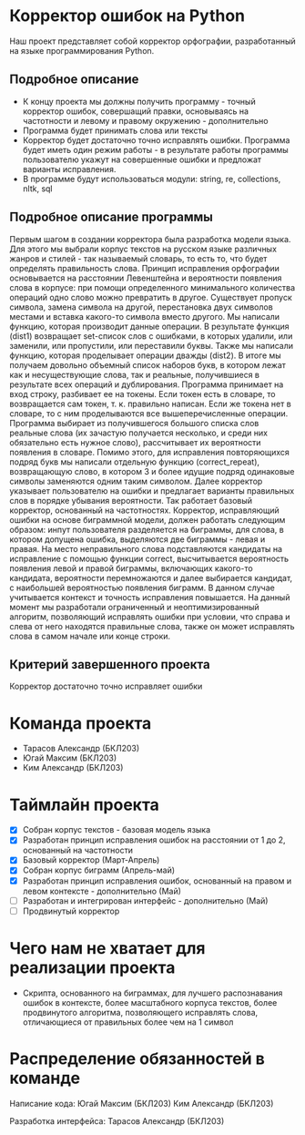 # Корректор ошибок на Python
Наш проект представляет собой корректор орфографии, разработанный на языке программирования Python.

## Подробное описание
* К концу проекта мы должны получить программу - точный корректор ошибок, совершащий правки, основываясь на частотности и левому и правому окружению - дополнительно
* Программа будет принимать слова или тексты
* Корректор будет достаточно точно исправлять ошибки. Программа будет иметь один режим работы - в результате работы программы пользователю укажут на совершенные ошибки и предложат варианты исправления.
* В программе будут использоваться модули: string, re, collections, nltk, sql

## Подробное описание программы
Первым шагом в создании корректора была разработка модели языка. Для этого мы выбрали корпус текстов на русском языке различных жанров и стилей - так называемый словарь, то есть то, что будет определять правильность слова. Принцип исправления орфографии основывается на расстоянии Левенштейна и вероятности появления слова в корпусе: при помощи определенного минимального количества операций одно слово можно превратить в другое. Существует пропуск символа, замена символа на другой, перестановка двух символов местами и вставка какого-то символа вместо другого. Мы написали функцию, которая производит данные операции. В результате функция (dist1) возвращает set-список слов с ошибками, в которых удалили, или заменили, или пропустили, или переставили буквы. Также мы написали функцию, которая проделывает операции дважды (dist2). В итоге мы получаем довольно объемный список наборов букв, в котором лежат как и несуществующие слова, так и реальные, получившиеся в результате всех операций и дублирования. Программа принимает на вход строку, разбивает ее на токены. Если токен есть в словаре, то возвращается сам токен, т. к. правильно написан. Если же токена нет в словаре, то с ним проделываются все вышеперечисленные операции. Программа выбирает из получившегося большого списка слов реальные слова (их зачастую получается несколько, и среди них обязательно есть нужное слово), рассчитывает их вероятности появления в словаре. Помимо этого, для исправления повторяющихся подряд букв мы написали отдельную функцию (correct_repeat), возвращающую слово, в котором 3 и более идущие подряд одинаковые символы заменяются одним таким символом. Далее корректор указывает пользователю на ошибки и предлагает варианты правильных слов в порядке убывания вероятности. Так работает базовый корректор, основанный на частотностях. 
Корректор, исправляющий ошибки на основе биграммной модели, должен работать следующим образом: инпут пользователя разделяется на биграммы, для слова, в котором допущена ошибка, выделяются две биграммы - левая и правая. На место неправильного слова подставляются кандидаты на исправление с помощью функции correct, высчитывается вероятность появления левой и правой биграммы, включающих какого-то кандидата, вероятности перемножаются и далее выбирается кандидат, с наибольшей вероятностью появления биграмм. В данном случае учитывается контекст и точность исправления повышается. На данный момент мы разработали ограниченный и неоптимизированный алгоритм, позволяющий исправлять ошибки при условии, что справа и слева от него находятся правильные слова, также он может исправлять слова в самом начале или конце строки. 
## Критерий завершенного проекта
Корректор достаточно точно исправляет ошибки

# Команда проекта
* Тарасов Александр (БКЛ203)
* Югай Максим (БКЛ203)
* Ким Александр (БКЛ203)
 
# Таймлайн проекта
- [x] Собран корпус текстов - базовая модель языка
- [x] Разработан принцип исправления ошибок на расстоянии от 1 до 2, основанный на частотности
- [x] Базовый корректор (Март-Апрель)
- [x] Собран корпус биграмм (Апрель-май)
- [x] Разработан принцип исправления ошибок, основанный на правом и левом контексте - дополнительно (Май)
- [ ] Разработан и интегрирован интерфейс - дополнительно (Май)
- [ ] Продвинутый корректор

# Чего нам не хватает для реализации проекта
* Скрипта, основанного на биграммах, для лучшего распознавания ошибок в контексте, более масштабного корпуса текстов, более продвинутого алгоритма, позволяющего исправлять слова, отличающиеся от правильных более чем на 1 символ

# Распределение обязанностей в команде
Написание кода: Югай Максим (БКЛ203) Ким Александр (БКЛ203)

Разработка интерфейса: Тарасов Александр (БКЛ203)
